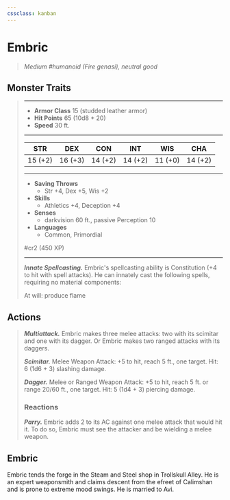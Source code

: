 ```yaml
---
cssclass: kanban
---
```


# Embric
>*Medium #humanoid (Fire genasi), neutral good*
## Monster Traits
>___
>- **Armor Class** 15 (studded leather armor)
>- **Hit Points** 65 (10d8 + 20)
>- **Speed** 30 ft.
>___
>|STR|DEX|CON|INT|WIS|CHA|
>|:---:|:---:|:---:|:---:|:---:|:---:|
>|15 (+2)|16 (+3)|14 (+2)|14 (+2)|11 (+0)|14 (+2)|
>___
>- **Saving Throws**
>	 - Str +4, Dex +5, Wis +2
>- **Skills**
>	 - Athletics +4, Deception +4
>- **Senses**
>	 - darkvision 60 ft., passive Perception 10
>- **Languages**
>	 - Common, Primordial
>
> #cr2 (450 XP)
>___
>***Innate Spellcasting.*** Embric's spellcasting ability is Constitution (+4 to hit with spell attacks). He can innately cast the following spells, requiring no material components:  
>
>At will: produce flame  
>
## Actions
>***Multiattack.*** Embric makes three melee attacks: two with its scimitar and one with its dagger. Or Embric makes two ranged attacks with its daggers.  
>
>***Scimitar.*** Melee Weapon Attack: +5 to hit, reach 5 ft., one target. Hit: 6 (1d6 + 3) slashing damage.  
>
>***Dagger.*** Melee  or Ranged Weapon Attack: +5 to hit, reach 5 ft. or range 20/60 ft., one target. Hit: 5 (1d4 + 3) piercing damage.  
>
>### Reactions
>***Parry.*** Embric adds 2 to its AC against one melee attack that would hit it. To do so, Embric must see the attacker and be wielding a melee weapon.
## Embric
Embric tends the forge in the Steam and Steel shop in Trollskull Alley. He is an expert weaponsmith and claims descent from the efreet of Calimshan and is prone to extreme mood swings. He is married to Avi.